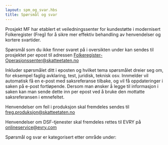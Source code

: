 ```yaml
---
layout: spm_og_svar.hbs
title: Spørsmål og svar
---
```


Prosjekt MF har etablert et veiledningssenter for kundestøtte i modernisert Folkeregister (Freg) for å sikre mer effektiv behandling av henvendelser og kortere svartider. 

Spørsmål som du ikke finner svaret på i oversikten under kan sendes til prosjektet per epost til adressen Folkeregister-Operasjonssenter@skatteetaten.no

Inkluder spørsmålet ditt i eposten og hvilket tema spørsmålet dreier seg om, for eksempel faglig avklaring, test, juridisk, teknisk osv. Innmelder vil automatisk få en e-post med saksreferanse tilbake, og vil få oppdateringer i saken på e-post fortløpende. Dersom man ønsker å legge til informasjon i saken kan man sende dette inn per epost ved å bruke den mottatte saksreferansen i emnefeltet. 

Henvendelser om feil i produksjon skal fremdeles sendes til freg.produksjon@skatteetaten.no

Henvendelser om DSF-tjenester skal fremdeles rettes til EVRY på onlineservice@evry.com

Spørsmål og svar er kategorisert etter område under:

